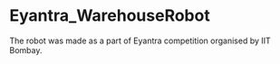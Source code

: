 # Eyantra_WarehouseRobot
The robot was made as a part of Eyantra competition organised by IIT Bombay.
